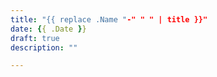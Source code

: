 ```yaml
---
title: "{{ replace .Name "-" " " | title }}"
date: {{ .Date }}
draft: true
description: ""

---
```


